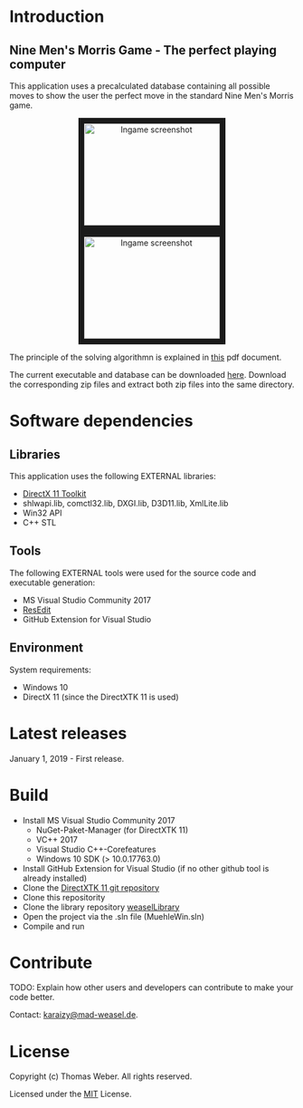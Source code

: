 # Introduction
## Nine Men's Morris Game - The perfect playing computer
This application uses a precalculated database containing all possible moves to show the user the perfect move in the standard Nine Men's Morris game.

<div align="center">
  <a href="https://www.mad-weasel.de/morris.html"
     target="_blank">
    <img src="https://www.mad-weasel.de/images/muehle_spielfeld_gewonnen.png"
         alt="Ingame screenshot"
         width="240" height="180" border="10" />
  </a>
  <a href="https://www.mad-weasel.de/morris.html"
     target="_blank">
    <img src="https://www.mad-weasel.de/images/muehle_spielfeld_verloren.png"
         alt="Ingame screenshot"
         width="240" height="180" border="10" />
  </a>  
</div>

The principle of the solving algorithmn is explained in <a href="https://www.mad-weasel.de/download/The perfect playing Nine Men Morris computer.pdf" target="_blank">this</a> pdf document.

The current executable and database can be downloaded [here](https://www.mad-weasel.de/morris.html). Download the corresponding zip files and extract both zip files into the same directory.

# Software dependencies
## Libraries
This application uses the following EXTERNAL libraries: 
- [DirectX 11 Toolkit](https://github.com/Microsoft/DirectXTK)
- shlwapi.lib, comctl32.lib, DXGI.lib, D3D11.lib, XmlLite.lib
- Win32 API
- C++ STL
## Tools
The following EXTERNAL tools were used for the source code and executable generation: 
- MS Visual Studio Community 2017
- [ResEdit](http://www.resedit.net/)
- GitHub Extension for Visual Studio
## Environment
System requirements:
- Windows 10
- DirectX 11 (since the DirectXTK 11 is used)

# Latest releases
January 1, 2019 - First release.

# Build
- Install MS Visual Studio Community 2017
  - NuGet-Paket-Manager (for DirectXTK 11)
  - VC++ 2017
  - Visual Studio C++-Corefeatures
  - Windows 10 SDK (> 10.0.17763.0)
- Install GitHub Extension for Visual Studio (if no other github tool is already installed)
- Clone the [DirectXTK 11 git repository](https://github.com/Microsoft/DirectXTK)
- Clone this repositority
- Clone the library repository [weaselLibrary](https://github.com/madweasel/weaselLibrary)
- Open the project via the .sln file (MuehleWin.sln)
- Compile and run

# Contribute
TODO: Explain how other users and developers can contribute to make your code better. 

Contact: [karaizy@mad-weasel.de](mailto:karaizy@mad-weasel.de).

# License
Copyright (c) Thomas Weber. All rights reserved.

Licensed under the [MIT](LICENSE) License.
